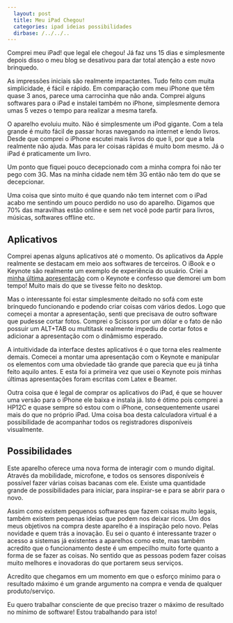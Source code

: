 ```yaml
---
  layout: post
  title: Meu iPad Chegou!
  categories: ipad ideias possibilidades
  dirbase: /../../..
---
```




Comprei meu iPad! que legal ele chegou! Já faz uns 15 dias e simplesmente depois disso o meu blog se desativou para dar total atenção a este novo brinquedo.

As impressões iniciais são realmente impactantes. Tudo feito com muita simplicidade, é fácil e rápido. Em comparação com meu iPhone que têm quase 3 anos, parece uma carrocinha que não anda. Comprei alguns softwares para o iPad e instalei também no iPhone, simplesmente demora umas 5 vezes o tempo para realizar a mesma tarefa.

O aparelho evoluiu muito. Não é simplesmente um iPod gigante. Com a tela grande é muito fácil de passar horas navegando na internet e lendo livros. Desde que comprei o iPhone escutei mais livros do que li, por que a tela realmente não ajuda. Mas para ler coisas rápidas é muito bom mesmo. Já o iPad é praticamente um livro.

Um ponto que fiquei pouco decepcionado com a minha compra foi não ter pego com 3G. Mas na minha cidade nem têm 3G então não tem do que se decepcionar.

Uma coisa que sinto muito é que quando não tem internet com o iPad acabo me sentindo um pouco perdido no uso do aparelho. Digamos que 70% das maravilhas estão online e sem net você pode partir para livros, músicas, softwares offline etc.

## Aplicativos 

Comprei apenas alguns aplicativos até o momento. Os aplicativos da Apple realmente se destacam em meio aos softwares de terceiros. O iBook e o Keynote são realmente um exemplo de experiência do usuário. Criei a [minha última apresentação][apresentacao] com o Keynote e confesso que demorei um bom tempo! Muito mais do que se tivesse feito no desktop.

Mas o interessante foi estar simplesmente deitado no sofá com este brinquedo funcionando e podendo criar coisas com vários dedos. Logo que começei a montar a apresentação, senti que precisava de outro software que pudesse cortar fotos. Comprei o Scissors por um dólar e o fato de não possuir um ALT+TAB ou multitask realmente impediu de cortar fotos e adicionar a apresentação com o dinâmismo esperado.

A intuitividade da interface destes aplicativos é o que torna eles realmente demais. Comecei a montar uma apresentação com o Keynote e manipular os elementos com uma obviedade tão grande que parecia que eu já tinha feito aquilo antes. E esta foi a primeira vez que usei o Keynote pois minhas últimas apresentações foram escritas com Latex e Beamer.

Outra coisa que é legal de comprar os aplicativos do iPad, é que se houver uma versão para o iPhone ele baixa e instala já. Isto é ótimo pois comprei a HP12C e quase sempre só estou com o iPhone, consequentemente usarei mais do que no próprio iPad. Uma coisa boa desta calculadora virtual é a possibilidade de acompanhar todos os registradores disponíveis visualmente.

## Possibilidades

Este aparelho oferece uma nova forma de interagir com o mundo digital. Através da mobilidade, microfone, e todos os sensores disponíveis é possível fazer várias coisas bacanas com ele. Existe uma quantidade grande de possibilidades para iniciar, para inspirar-se e para se abrir para o novo.

Assim como existem pequenos softwares que fazem coisas muito legais, também existem pequenas ideias que podem nos deixar ricos. Um dos meus objetivos na compra deste aparelho é a inspiração pelo novo. Pelas novidade e quem trás a inovação. Eu sei o quanto é interessante trazer o acesso a sistemas já existentes a aparelhos como este, mas também acredito que o funcionamento deste é um empecilho muito forte quanto a forma de se fazer as coisas. No sentido que as pessoas podem fazer coisas muito melhores e inovadoras do que portarem seus serviços.

Acredito que chegamos em um momento em que o esforço mínimo para o resultado máximo é um grande argumento na compra e venda de qualquer produto/serviço.

Eu quero trabalhar consciente de que preciso trazer o máximo de resultado no mínimo de software! Estou trabalhando para isto!

[apresentacao]: {{page.dirbase}}/Rails.pdf
